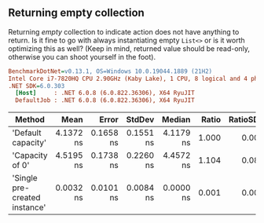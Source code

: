 ﻿## Returning empty collection

Returning _empty_ collection to indicate action does not have anything to return. Is it fine to go with always instantiating empty `List<>`
or is it worth optimizing this as well? (Keep in mind, returned value should be read-only, otherwise you can shoot yourself in the foot).

``` ini
BenchmarkDotNet=v0.13.1, OS=Windows 10.0.19044.1889 (21H2)
Intel Core i7-7820HQ CPU 2.90GHz (Kaby Lake), 1 CPU, 8 logical and 4 physical cores
.NET SDK=6.0.303
  [Host]     : .NET 6.0.8 (6.0.822.36306), X64 RyuJIT
  DefaultJob : .NET 6.0.8 (6.0.822.36306), X64 RyuJIT
```
|                        Method |      Mean |     Error |    StdDev |    Median | Ratio | RatioSD |
|------------------------------ |----------:|----------:|----------:|----------:|------:|--------:|
|            &#39;Default capacity&#39; | 4.1372 ns | 0.1658 ns | 0.1551 ns | 4.1179 ns | 1.000 |    0.00 |
|               &#39;Capacity of 0&#39; | 4.5195 ns | 0.1738 ns | 0.2260 ns | 4.4572 ns | 1.104 |    0.08 |
| &#39;Single pre-created instance&#39; | 0.0032 ns | 0.0101 ns | 0.0084 ns | 0.0000 ns | 0.001 |    0.00 |
